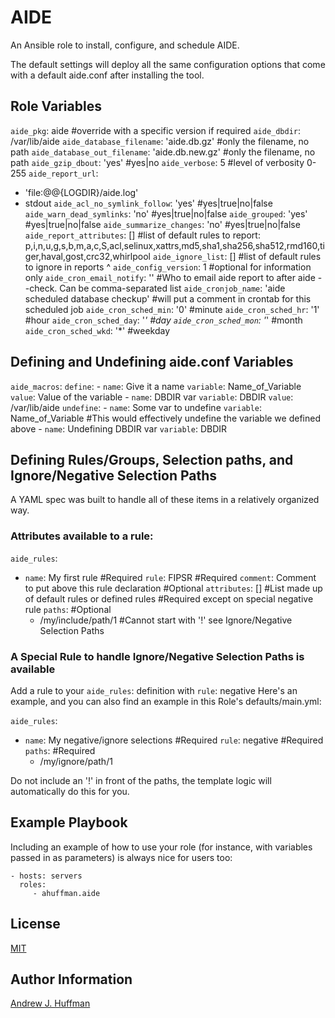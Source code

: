 # AIDE

An Ansible role to install, configure, and schedule AIDE.

The default settings will deploy all the same configuration options that come with a default aide.conf after installing the tool.


## Role Variables
`aide_pkg`: aide                                         #override with a specific version if required
`aide_dbdir`: /var/lib/aide
`aide_database_filename`: 'aide.db.gz'                    #only the filename, no path
`aide_database_out_filename`: 'aide.db.new.gz'            #only the filename, no path
`aide_gzip_dbout`: 'yes'                                  #yes|no
`aide_verbose`: 5                                         #level of verbosity 0-255
`aide_report_url`:
  - 'file:@@{LOGDIR}/aide.log'
  - stdout
`aide_acl_no_symlink_follow`: 'yes'                       #yes|true|no|false
`aide_warn_dead_symlinks`: 'no'                           #yes|true|no|false
`aide_grouped`: 'yes'                                     #yes|true|no|false
`aide_summarize_changes`: 'no'                            #yes|true|no|false
`aide_report_attributes`: []                             #list of default rules to report: p,i,n,u,g,s,b,m,a,c,S,acl,selinux,xattrs,md5,sha1,sha256,sha512,rmd160,tiger,haval,gost,crc32,whirlpool
`aide_ignore_list`: []                                   #list of default rules to ignore in reports ^
`aide_config_version`: 1                                  #optional for information only
`aide_cron_email_notify`: ''           #Who to email aide report to after aide --check. Can be comma-separated list
`aide_cronjob_name`: 'aide scheduled database checkup'    #will put a comment in crontab for this scheduled job
`aide_cron_sched_min`: '0'                                #minute
`aide_cron_sched_hr`: '1'                                 #hour
`aide_cron_sched_day`: '*'                                #day
`aide_cron_sched_mon`: '*'                                #month
`aide_cron_sched_wkd`: '*'                                #weekday

## Defining and Undefining aide.conf Variables
`aide_macros`:
  `define`:
     - `name`: Give it a name
       `variable`: Name_of_Variable
       `value`: Value of the variable
     - `name`: DBDIR var
       `variable`: DBDIR
       `value`: /var/lib/aide
  `undefine`:
     - `name`: Some var to undefine
       `variable`: Name_of_Variable  #This would effectively undefine the variable we defined above
     - `name`: Undefining DBDIR var
       `variable`: DBDIR

## Defining Rules/Groups, Selection paths, and Ignore/Negative Selection Paths

A YAML spec was built to handle all of these items in a relatively organized way.

### Attributes available to a rule:

`aide_rules`:
  - `name`: My first rule                                                #Required
    `rule`: FIPSR                                                        #Required
    `comment`: Comment to put above this rule declaration                #Optional
    `attributes`: []  #List made up of default rules or defined rules    #Required except on special negative rule
    `paths`:                                                             #Optional
       - /my/include/path/1  #Cannot start with '!' see Ignore/Negative Selection Paths


### A Special Rule to handle Ignore/Negative Selection Paths is available

Add a rule to your `aide_rules`: definition with `rule`: negative
Here's an example, and you can also find an example in this Role's defaults/main.yml:

`aide_rules`:
  - `name`: My negative/ignore selections                                #Required
    `rule`: negative                                                     #Required
    `paths`:                                                             #Required
       - /my/ignore/path/1 

Do not include an '!' in front of the paths, the template logic will automatically do this for you.



Example Playbook
----------------

Including an example of how to use your role (for instance, with variables passed in as parameters) is always nice for users too:

    - hosts: servers
      roles:
         - ahuffman.aide

License
-------

[MIT](LICENSE)

Author Information
------------------
[Andrew J. Huffman](https://github.com/ahuffman)
